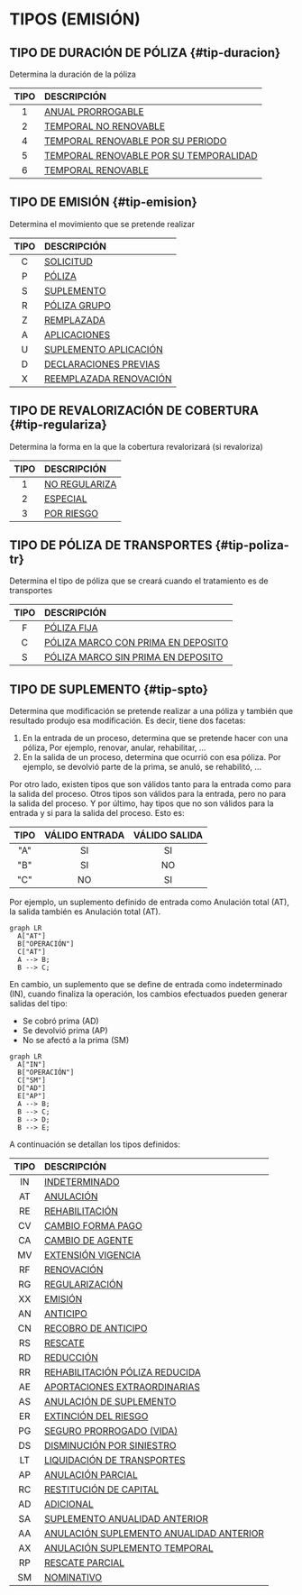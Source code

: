 # TIPOS (EMISIÓN)

## TIPO DE DURACIÓN DE PÓLIZA {#tip-duracion}
Determina la duración de la póliza

| TIPO  | DESCRIPCIÓN |
| :---: | :---        |
| 1 | [ANUAL PRORROGABLE](./TRON-Terminos-emision.md#anual-prorrogable) |
| 2 | [TEMPORAL NO RENOVABLE](./TRON-Terminos-emision.md#temporal) |
| 4 | [TEMPORAL RENOVABLE POR SU PERIODO](./TRON-Terminos-emision.md#temporal-renovable-periodo) |
| 5 | [TEMPORAL RENOVABLE POR SU TEMPORALIDAD](./TRON-Terminos-emision.md#temporal-renovable-temporalidad) |
| 6 | [TEMPORAL RENOVABLE](./TRON-Terminos-emision.md#temporal-renovable) |

## TIPO DE EMISIÓN {#tip-emision}
Determina el movimiento que se pretende realizar

| TIPO  | DESCRIPCIÓN |
| :---: | :---        |
| C | [SOLICITUD](./TRON-Terminos-emision.md#tip-emision-C) |
| P | [PÓLIZA](./TRON-Terminos-emision.md#tip-emision-P) |
| S | [SUPLEMENTO](./TRON-Terminos-emision.md#tip-emision-S) |
| R | [PÓLIZA GRUPO](./TRON-Terminos-emision.md#tip-emision-R) |
| Z | [REMPLAZADA](./TRON-Terminos-emision.md#tip-emision-Z) |
| A | [APLICACIONES](./TRON-Terminos-emision.md#tip-emision-A) |
| U | [SUPLEMENTO APLICACIÓN](./TRON-Terminos-emision.md#tip-emision-U) |
| D | [DECLARACIONES PREVIAS](./TRON-Terminos-emision.md#tip-emision-D) |
| X | [REEMPLAZADA RENOVACIÓN](./TRON-Terminos-emision.md#tip-emision-X) |

## TIPO DE REVALORIZACIÓN DE COBERTURA {#tip-regulariza}
Determina la forma en la que la cobertura revalorizará (si revaloriza)

| TIPO  | DESCRIPCIÓN |
| :---: | :---        |
| 1 | [NO REGULARIZA](./TRON-Terminos-emision.md#tip-regulariza-1) |
| 2 | [ESPECIAL](./TRON-Terminos-emision.md#tip-regulariza-2) |
| 3 | [POR RIESGO](./TRON-Terminos-emision.md#tip-regulariza-3) |

## TIPO DE PÓLIZA DE TRANSPORTES {#tip-poliza-tr}
Determina el tipo de póliza que se creará cuando el tratamiento es de transportes

| TIPO  | DESCRIPCIÓN |
| :---: | :---        |
| F | [PÓLIZA FIJA](./TRON-Terminos-emision.md#poliza-fija)                        |
| C | [PÓLIZA MARCO CON PRIMA EN DEPOSITO](./TRON-Terminos-emision.md#poliza-marco-si-prima-deposito) |
| S | [PÓLIZA MARCO SIN PRIMA EN DEPOSITO](./TRON-Terminos-emision.md#poliza-marco-no-prima-deposito) |

## TIPO DE SUPLEMENTO {#tip-spto}
Determina que modificación se pretende realizar a una póliza y también que resultado produjo esa modificación. Es decir, tiene dos facetas:

1. En la entrada de un proceso, determina que se pretende hacer con una póliza, Por ejemplo, renovar, anular, rehabilitar, ...
1. En la salida de un proceso, determina que ocurrió con esa póliza. Por ejemplo, se devolvió parte de la prima, se anuló, se rehabilitó, ...

Por otro lado, existen tipos que son válidos tanto para la entrada como para la salida del proceso. Otros tipos son válidos para la entrada, pero no para la salida del proceso. Y por último, hay tipos que no son válidos para la entrada y si para la salida del proceso. Esto es:

| TIPO | VÁLIDO ENTRADA | VÁLIDO SALIDA |
| :---:| :---:          | :---:         |
| "A"  | SI             | SI            |
| "B"  | SI             | NO            |
| "C"  | NO             | SI            |

Por ejemplo, un suplemento definido de entrada como Anulación total (AT), la salida también es Anulación total (AT).

``` mermaid
graph LR
  A["AT"]
  B["OPERACIÓN"]
  C["AT"]
  A --> B;
  B --> C;
```
En cambio, un suplemento que se define de entrada como indeterminado (IN), cuando finaliza la operación, los cambios efectuados pueden generar salidas del tipo:

- Se cobró prima (AD)
- Se devolvió prima (AP)
- No se afectó a la prima (SM)

``` mermaid
graph LR
  A["IN"]
  B["OPERACIÓN"]
  C["SM"]
  D["AD"]
  E["AP"]
  A --> B;
  B --> C;
  B --> D;
  B --> E;
```

A continuación se detallan los tipos definidos:

| TIPO  | DESCRIPCIÓN |
| :---: | :---        |
| IN | [INDETERMINADO](./TRON-Terminos-emision.md#tip-spto-IN) |
| AT | [ANULACIÓN](./TRON-Terminos-emision.md#tip-spto-AT) |
| RE | [REHABILITACIÓN](./TRON-Terminos-emision.md#tip-spto-RE) |
| CV | [CAMBIO FORMA PAGO](./TRON-Terminos-emision.md#tip-spto-CV) |
| CA | [CAMBIO DE AGENTE](./TRON-Terminos-emision.md#tip-spto-CA) |
| MV | [EXTENSIÓN VIGENCIA](./TRON-Terminos-emision.md#tip-spto-MV) |
| RF | [RENOVACIÓN](./TRON-Terminos-emision.md#tip-spto-RF) |
| RG | [REGULARIZACIÓN](./TRON-Terminos-emision.md#tip-spto-RG) |
| XX | [EMISIÓN](./TRON-Terminos-emision.md#tip-spto-XX) |
| AN | [ANTICIPO](./TRON-Terminos-emision.md#tip-spto-AN) |
| CN | [RECOBRO DE ANTICIPO](./TRON-Terminos-emision.md#tip-spto-CN) |
| RS | [RESCATE](./TRON-Terminos-emision.md#tip-spto-RS) |
| RD | [REDUCCIÓN](./TRON-Terminos-emision.md#tip-spto-RD) |
| RR | [REHABILITACIÓN PÓLIZA REDUCIDA](./TRON-Terminos-emision.md#tip-spto-RR) |
| AE | [APORTACIONES EXTRAORDINARIAS](./TRON-Terminos-emision.md#tip-spto-AE) |
| AS | [ANULACIÓN DE SUPLEMENTO](./TRON-Terminos-emision.md#tip-spto-AS) |
| ER | [EXTINCIÓN DEL RIESGO](./TRON-Terminos-emision.md#tip-spto-ER) |
| PG | [SEGURO PRORROGADO (VIDA)](./TRON-Terminos-emision.md#tip-spto-PG) |
| DS | [DISMINUCIÓN POR SINIESTRO](./TRON-Terminos-emision.md#tip-spto-DS) |
| LT | [LIQUIDACIÓN DE TRANSPORTES](./TRON-Terminos-emision.md#tip-spto-LT) |
| AP | [ANULACIÓN PARCIAL](./TRON-Terminos-emision.md#tip-spto-AP) |
| RC | [RESTITUCIÓN DE CAPITAL](./TRON-Terminos-emision.md#tip-spto-RC) |
| AD | [ADICIONAL](./TRON-Terminos-emision.md#tip-spto-AD) |
| SA | [SUPLEMENTO ANUALIDAD ANTERIOR](./TRON-Terminos-emision.md#tip-spto-SA) |
| AA | [ANULACIÓN SUPLEMENTO ANUALIDAD ANTERIOR](./TRON-Terminos-emision.md#tip-spto-AA) |
| AX | [ANULACIÓN SUPLEMENTO TEMPORAL](./TRON-Terminos-emision.md#tip-spto-AX) |
| RP | [RESCATE PARCIAL](./TRON-Terminos-emision.md#tip-spto-RP) |
| SM | [NOMINATIVO](./TRON-Terminos-emision.md#tip-spto-SM) |
